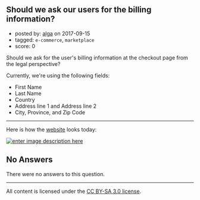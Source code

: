 ## Should we ask our users for the billing information?

- posted by: [alga](https://stackexchange.com/users/59866/alga) on 2017-09-15
- tagged: `e-commerce`, `marketplace`
- score: 0

<p>Should we ask for the user's billing information at the checkout page from the legal perspective?</p>

<p>Currently, we're using the  following fields:</p>

<ul>
<li>First Name</li>
<li>Last Name</li>
<li>Country</li>
<li>Address line 1 and Address line 2</li>
<li>City, Province, and Zip Code</li>
</ul>

<hr>

<p>Here is how the <a href="https://botmakers.net/chatbot-templates" rel="nofollow noreferrer">website</a> looks today:</p>

<p><a href="https://i.stack.imgur.com/5PVdA.png" rel="nofollow noreferrer"><img src="https://i.stack.imgur.com/5PVdA.png" alt="enter image description here"></a></p>


## No Answers

There were no answers to this question.


---

All content is licensed under the [CC BY-SA 3.0 license](https://creativecommons.org/licenses/by-sa/3.0/).

